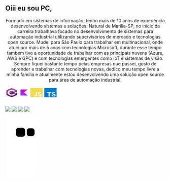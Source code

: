 ## Oiii eu sou PC, 
<p/>

<div align="center" >
  Formado em sistemas de informação, tenho mais de 10 anos de experiência desenvolvendo sistemas e soluções.
Natural de Marilia-SP, no início da carreira trabalhava focado no desenvolvimento de sistemas para automação industrial utilizando supervisórios de mercado e tecnologias open source. Mudei para São Paulo para trabalhar em multinacional, onde atuei por mais de 5 anos com tecnologias Microsoft, durante esse tempo também tive a oportunidade de trabalhar com as principais nuvens (Azure, AWS e GPC) e com tecnologias emergentes como IoT e sistemas de visão.
Sempre fiquei bastante tempo pelas empresas que passei, gosto de aprender e trabalhar com tecnologias novas, dedico meu tempo livre a minha família e atualmente estou desenvolvendo uma solução open source para área de automação industrial.
</div>
  
<div style="display: inline_block"><br>
  <img align="center" alt="Paulo-Csharp" height="30" width="40" src="https://raw.githubusercontent.com/devicons/devicon/master/icons/csharp/csharp-original.svg">
  <img align="center" alt="Paulo-Kotlin" height="25" width="30" src="https://github.com/devicons/devicon/blob/master/icons/kotlin/kotlin-original.svg">
  <img align="center" alt="Paulo-Js" height="30" width="40" src="https://raw.githubusercontent.com/devicons/devicon/master/icons/javascript/javascript-plain.svg">
  <img align="center" alt="Paulo-Ts" height="30" width="40" src="https://raw.githubusercontent.com/devicons/devicon/master/icons/typescript/typescript-plain.svg">
</div>
  
  ##
 
<div> 
  <a href="https://www.youtube.com/channel/UCicme27WuRK1RGwcKgxaPKA/featured" target="_blank"><img src="https://img.shields.io/badge/YouTube-FF0000?style=for-the-badge&logo=youtube&logoColor=white" target="_blank"></a>
  <a href="https://www.instagram.com/paulocesaaars89" target="_blank"><img src="https://img.shields.io/badge/-Instagram-%23E4405F?style=for-the-badge&logo=instagram&logoColor=white" target="_blank"></a>
  <a href = "mailto:paulocesaaars@gmail.com"><img src="https://img.shields.io/badge/-Gmail-%23333?style=for-the-badge&logo=gmail&logoColor=white" target="_blank"></a>
  <a href="https://www.linkedin.com/in/paulocesardesouza" target="_blank"><img src="https://img.shields.io/badge/-LinkedIn-%230077B5?style=for-the-badge&logo=linkedin&logoColor=white" target="_blank"></a> 
 
  ![Snake animation](https://github.com/paulocesaaars/paulocesaaars/blob/output/github-contribution-grid-snake.svg)
 
</div>
